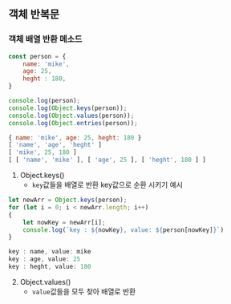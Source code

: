 ## 객체 반복문
### 객체 배열 반환 메소드
```js
const person = {
    name: 'mike',
    age: 25,
    heght : 180,
}

console.log(person);
console.log(Object.keys(person));
console.log(Object.values(person));
console.log(Object.entries(person));
```

```js
{ name: 'mike', age: 25, heght: 180 }
[ 'name', 'age', 'heght' ]
[ 'mike', 25, 180 ]
[ [ 'name', 'mike' ], [ 'age', 25 ], [ 'heght', 180 ] ]
```

1. Object.keys()
	- `key`값들을 배열로 반환
	key값으로 순환 시키기 예시
```js
let newArr = Object.keys(person);
for (let i = 0; i < newArr.length; i++)
{
    let nowKey = newArr[i];
    console.log(`key : ${nowKey}, value: ${person[nowKey]}`)
}
```

```js
key : name, value: mike
key : age, value: 25
key : heght, value: 180
```
2. Object.values()
	- `value`값들을 모두 찾아 배열로 반환
